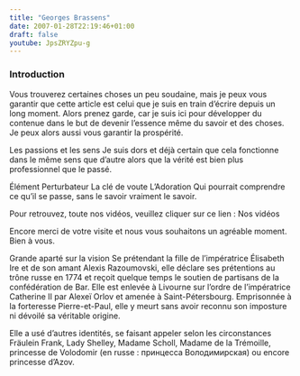 ```yaml
---
title: "Georges Brassens"
date: 2007-01-28T22:19:46+01:00
draft: false
youtube: JpsZRYZpu-g
---
```


### Introduction
Vous trouverez certaines choses un peu soudaine, mais je peux vous garantir que cette article est celui que je suis en train d’écrire depuis un long moment. Alors prenez garde, car je suis ici pour développer du contenue dans le but de devenir l’essence même du savoir et des choses. Je peux alors aussi vous garantir la prospérité.

Les passions et les sens
Je suis dors et déjà certain que cela fonctionne dans le même sens que d’autre alors que la vérité est bien plus professionnel que le passé.

Élément Perturbateur
La clé de voute
L’Adoration
Qui pourrait comprendre ce qu’il se passe, sans le savoir vraiment le savoir.

Pour retrouvez, toute nos vidéos, veuillez cliquer sur ce lien : Nos vidéos

Encore merci de votre visite et nous vous souhaitons un agréable moment. Bien à vous.

Grande aparté sur la vision
Se prétendant la fille de l’impératrice Élisabeth Ire et de son amant Alexis Razoumovski, elle déclare ses prétentions au trône russe en 1774 et reçoit quelque temps le soutien de partisans de la confédération de Bar. Elle est enlevée à Livourne sur l’ordre de l’impératrice Catherine II par Alexeï Orlov et amenée à Saint-Pétersbourg. Emprisonnée à la forteresse Pierre-et-Paul, elle y meurt sans avoir reconnu son imposture ni dévoilé sa véritable origine.

Elle a usé d’autres identités, se faisant appeler selon les circonstances Fräulein Frank, Lady Shelley, Madame Scholl, Madame de la Trémoille, princesse de Volodomir (en russe : принцесса Володимирская) ou encore princesse d’Azov.

